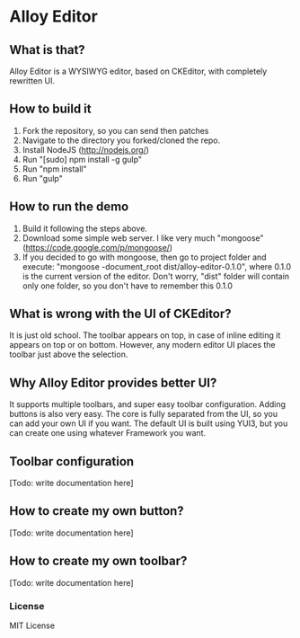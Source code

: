 Alloy Editor
==================

## What is that?
Alloy Editor is a WYSIWYG editor, based on CKEditor, with completely rewritten UI.

## How to build it

1. Fork the repository, so you can send then patches
2. Navigate to the directory you forked/cloned the repo.
2. Install NodeJS (http://nodejs.org/)
3. Run "[sudo] npm install -g gulp"
4. Run "npm install"
5. Run "gulp"

## How to run the demo

1. Build it following the steps above.
2. Download some simple web server. I like very much "mongoose" (https://code.google.com/p/mongoose/)
3. If you decided to go with mongoose, then go to project folder and execute:
"mongoose -document_root dist/alloy-editor-0.1.0", where 0.1.0 is the current version of the editor. Don't worry, "dist" folder will contain only one folder, so you don't have to remember this 0.1.0

## What is wrong with the UI of CKEditor?

It is just old school. The toolbar appears on top, in case of inline editing it appears on top or on bottom. However, any modern editor UI places the toolbar just above the selection.

## Why Alloy Editor provides better UI?

It supports multiple toolbars, and super easy toolbar configuration. Adding buttons is also very easy. The core is fully separated from the UI, so you can add your own UI if you want. The default UI is built using YUI3, but you can create one using whatever Framework you want.

## Toolbar configuration
[Todo: write documentation here]

## How to create my own button?
[Todo: write documentation here]

## How to create my own toolbar?
[Todo: write documentation here]

### License
MIT License
